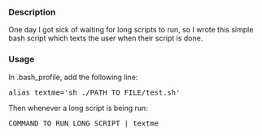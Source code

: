 ### Description ###

One day I got sick of waiting for long scripts to run, so I wrote this simple bash script which texts the user when their script is done.

### Usage ###

In .bash_profile, add the following line:
<pre>
alias textme='sh ./PATH_TO_FILE/test.sh'
</pre>

Then whenever a long script is being run:

<pre>
COMMAND_TO_RUN_LONG_SCRIPT | textme
</pre>